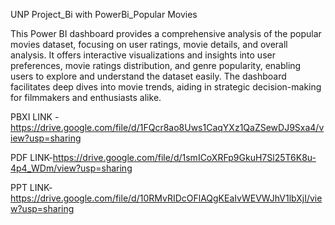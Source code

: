 UNP Project_Bi with PowerBi_Popular Movies

This Power BI dashboard provides a comprehensive analysis of the popular movies dataset, focusing on user ratings, movie details, and overall analysis. 
It offers interactive visualizations and insights into user preferences, movie ratings distribution, and genre popularity, enabling users to explore and understand the dataset easily.
The dashboard facilitates deep dives into movie trends, aiding in strategic decision-making for filmmakers and enthusiasts alike.

PBXI LINK -https://drive.google.com/file/d/1FQcr8ao8Uws1CaqYXz1QaZSewDJ9Sxa4/view?usp=sharing

PDF LINK-https://drive.google.com/file/d/1smICoXRFp9GkuH7Sl25T6K8u-4p4_WDm/view?usp=sharing

PPT LINK-https://drive.google.com/file/d/10RMvRIDcOFlAQgKEaIvWEVWJhV1lbXjI/view?usp=sharing
